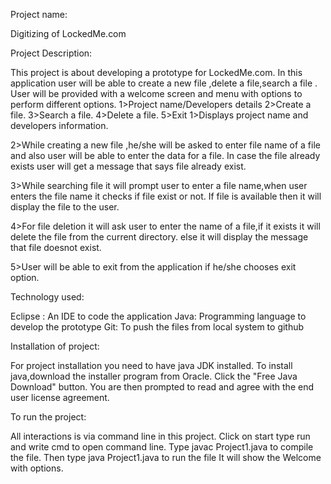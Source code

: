 Project name:

Digitizing of LockedMe.com 

Project Description:

This project is about developing a prototype for LockedMe.com.
In this application user will be able to create a new file ,delete a file,search a file .
User will be provided with a welcome screen and menu with options to perform different options.
1>Project name/Developers details
2>Create a file.
3>Search a file.
4>Delete a file.
5>Exit
1>Displays project name and developers information.

2>While creating a new file ,he/she will be asked to enter file name of a file and also user will be able to enter the data for a file.
In case the file already exists user will get a message that says file already exist.

3>While searching  file it will prompt user to enter a file name,when user enters the file name it checks if file exist or not.
If file is available then it will display the file to the user.

4>For file deletion it will ask user to enter the name of a file,if it exists it will delete the file from the current directory.
else it will display the message that file doesnot exist.

5>User will be able to exit from the application if he/she chooses exit option.

Technology used:

Eclipse : An IDE to code the application
Java: Programming language to develop the prototype
Git: To push the files from local system to github

Installation of project:

For project installation you need to have java JDK installed.
To install java,download the installer program from Oracle.
Click the "Free Java Download" button. You are then prompted to read and agree with the end user license agreement.


To run the project:

All interactions is via command line in this project.
Click on start type run and write cmd to open command line.
Type javac Project1.java to compile the file.
Then type java Project1.java to run the file
It will show the Welcome with options.







